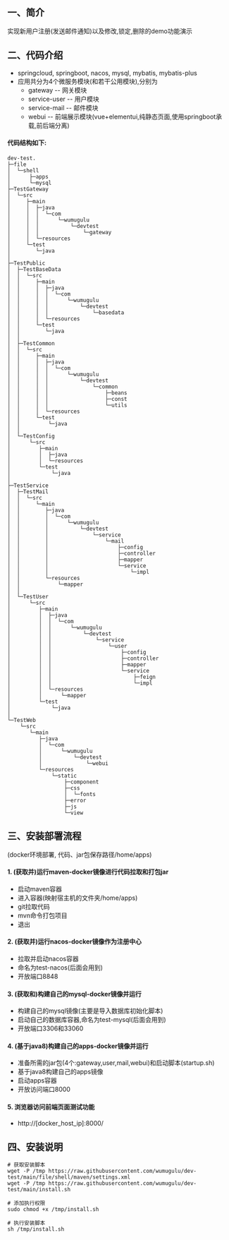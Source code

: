 ## 一、简介
 实现新用户注册(发送邮件通知)以及修改,锁定,删除的demo功能演示

## 二、代码介绍
  * springcloud, springboot, nacos, mysql, mybatis, mybatis-plus
  * 应用共分为4个微服务模块(和若干公用模块),分别为
    - gateway -- 网关模块
    - service-user -- 用户模块
    - service-mail -- 邮件模块
    - webui -- 前端展示模块(vue+elementui,纯静态页面,使用springboot承载,前后端分离)
    
#### 代码结构如下:
```shell
dev-test.
├─file
│  └─shell
│      ├─apps
│      └─mysql
├─TestGateway
│  └─src
│     ├─main
│     │  ├─java
│     │  │  └─com
│     │  │      └─wumugulu
│     │  │          └─devtest
│     │  │              └─gateway
│     │  └─resources
│     └─test
│        └─java
│
├─TestPublic
│  ├─TestBaseData
│  │  └─src
│  │     ├─main
│  │     │  ├─java
│  │     │  │  └─com
│  │     │  │      └─wumugulu
│  │     │  │          └─devtest
│  │     │  │              └─basedata
│  │     │  └─resources
│  │     └─test
│  │        └─java
│  │
│  ├─TestCommon
│  │  └─src
│  │     ├─main
│  │     │  ├─java
│  │     │  │  └─com
│  │     │  │      └─wumugulu
│  │     │  │          └─devtest
│  │     │  │              └─common
│  │     │  │                  ├─beans
│  │     │  │                  ├─const
│  │     │  │                  └─utils
│  │     │  └─resources
│  │     └─test
│  │         └─java
│  │
│  └─TestConfig
│      └─src
│         ├─main
│         │  ├─java
│         │  └─resources
│         └─test
│             └─java
│
├─TestService
│  ├─TestMail
│  │  └─src
│  │     └─main
│  │        ├─java
│  │        │  └─com
│  │        │      └─wumugulu
│  │        │          └─devtest
│  │        │              └─service
│  │        │                  └─mail
│  │        │                      ├─config
│  │        │                      ├─controller
│  │        │                      ├─mapper
│  │        │                      └─service
│  │        │                          └─impl
│  │        └─resources
│  │            └─mapper
│  │
│  └─TestUser
│      └─src
│         ├─main
│         │  ├─java
│         │  │  └─com
│         │  │      └─wumugulu
│         │  │          └─devtest
│         │  │              └─service
│         │  │                  └─user
│         │  │                      ├─config
│         │  │                      ├─controller
│         │  │                      ├─mapper
│         │  │                      └─service
│         │  │                          ├─feign
│         │  │                          └─impl
│         │  └─resources
│         │      └─mapper
│         └─test
│             └─java
│
└─TestWeb
    └─src
       └─main
          ├─java
          │  └─com
          │      └─wumugulu
          │          └─devtest
          │              └─webui
          └─resources
              └─static
                  ├─component
                  ├─css
                  │  └─fonts
                  ├─error
                  ├─js
                  └─view

```
    

## 三、安装部署流程
(docker环境部署, 代码、jar包保存路径/home/apps)

#### 1. (获取并)运行maven-docker镜像进行代码拉取和打包jar
* 启动maven容器
* 进入容器(映射宿主机的文件夹/home/apps)
* git拉取代码
* mvn命令打包项目
* 退出
    
#### 2. (获取并)运行nacos-docker镜像作为注册中心
* 拉取并启动nacos容器
* 命名为test-nacos(后面会用到)
* 开放端口8848

#### 3. (获取和)构建自己的mysql-docker镜像并运行
* 构建自己的mysql镜像(主要是导入数据库初始化脚本)
* 启动自己的数据库容器,命名为test-mysql(后面会用到)
* 开放端口3306和33060

#### 4. (基于java8)构建自己的apps-docker镜像并运行
* 准备所需的jar包(4个:gateway,user,mail,webui)和启动脚本(startup.sh)
* 基于java8构建自己的apps镜像
* 启动apps容器
* 开放访问端口8000

#### 5. 浏览器访问前端页面测试功能
* http://[docker_host_ip]:8000/

## 四、安装说明
```shell
# 获取安装脚本
wget -P /tmp https://raw.githubusercontent.com/wumugulu/dev-test/main/file/shell/maven/settings.xml
wget -P /tmp https://raw.githubusercontent.com/wumugulu/dev-test/main/install.sh

# 添加执行权限 
sudo chmod +x /tmp/install.sh

# 执行安装脚本
sh /tmp/install.sh
```

